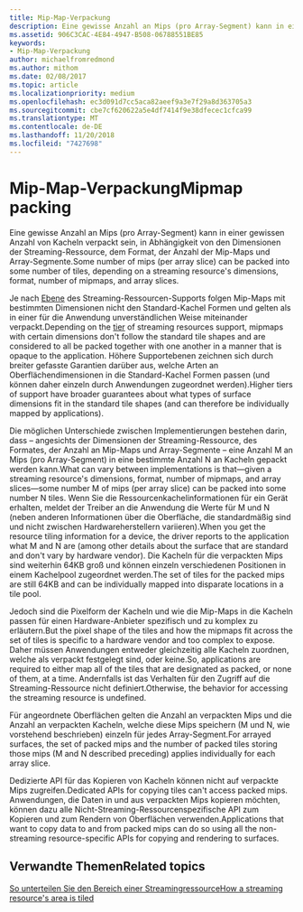 ```yaml
---
title: Mip-Map-Verpackung
description: Eine gewisse Anzahl an Mips (pro Array-Segment) kann in einer gewissen Anzahl von Kacheln verpackt sein, in Abhängigkeit von den Dimensionen der Streaming-Ressource, dem Format, der Anzahl der Mip-Maps und Array-Segmente.
ms.assetid: 906C3CAC-4E84-4947-B508-06788551BE85
keywords:
- Mip-Map-Verpackung
author: michaelfromredmond
ms.author: mithom
ms.date: 02/08/2017
ms.topic: article
ms.localizationpriority: medium
ms.openlocfilehash: ec3d091d7cc5aca82aeef9a3e7f29a8d363705a3
ms.sourcegitcommit: cbe7cf620622a5e4df7414f9e38dfecec1cfca99
ms.translationtype: MT
ms.contentlocale: de-DE
ms.lasthandoff: 11/20/2018
ms.locfileid: "7427698"
---
```

# <a name="mipmap-packing"></a><span data-ttu-id="fad6b-104">Mip-Map-Verpackung</span><span class="sxs-lookup"><span data-stu-id="fad6b-104">Mipmap packing</span></span>


<span data-ttu-id="fad6b-105">Eine gewisse Anzahl an Mips (pro Array-Segment) kann in einer gewissen Anzahl von Kacheln verpackt sein, in Abhängigkeit von den Dimensionen der Streaming-Ressource, dem Format, der Anzahl der Mip-Maps und Array-Segmente.</span><span class="sxs-lookup"><span data-stu-id="fad6b-105">Some number of mips (per array slice) can be packed into some number of tiles, depending on a streaming resource's dimensions, format, number of mipmaps, and array slices.</span></span>

<span data-ttu-id="fad6b-106">Je nach [Ebene](streaming-resources-features-tiers.md) des Streaming-Ressourcen-Supports folgen Mip-Maps mit bestimmten Dimensionen nicht den Standard-Kachel Formen und gelten als in einer für die Anwendung unverständlichen Weise miteinander verpackt.</span><span class="sxs-lookup"><span data-stu-id="fad6b-106">Depending on the [tier](streaming-resources-features-tiers.md) of streaming resources support, mipmaps with certain dimensions don't follow the standard tile shapes and are considered to all be packed together with one another in a manner that is opaque to the application.</span></span> <span data-ttu-id="fad6b-107">Höhere Supportebenen zeichnen sich durch breiter gefasste Garantien darüber aus, welche Arten an Oberflächendimensionen in die Standard-Kachel Formen passen (und können daher einzeln durch Anwendungen zugeordnet werden).</span><span class="sxs-lookup"><span data-stu-id="fad6b-107">Higher tiers of support have broader guarantees about what types of surface dimensions fit in the standard tile shapes (and can therefore be individually mapped by applications).</span></span>

<span data-ttu-id="fad6b-108">Die möglichen Unterschiede zwischen Implementierungen bestehen darin, dass – angesichts der Dimensionen der Streaming-Ressource, des Formates, der Anzahl an Mip-Maps und Array-Segmente – eine Anzahl M an Mips (pro Array-Segment) in eine bestimmte Anzahl N an Kacheln gepackt werden kann.</span><span class="sxs-lookup"><span data-stu-id="fad6b-108">What can vary between implementations is that—given a streaming resource's dimensions, format, number of mipmaps, and array slices—some number M of mips (per array slice) can be packed into some number N tiles.</span></span> <span data-ttu-id="fad6b-109">Wenn Sie die Ressourcenkachelinformationen für ein Gerät erhalten, meldet der Treiber an die Anwendung die Werte für M und N (neben anderen Informationen über die Oberfläche, die standardmäßig sind und nicht zwischen Hardwareherstellern variieren).</span><span class="sxs-lookup"><span data-stu-id="fad6b-109">When you get the resource tiling information for a device, the driver reports to the application what M and N are (among other details about the surface that are standard and don't vary by hardware vendor).</span></span> <span data-ttu-id="fad6b-110">Die Kacheln für die verpackten Mips sind weiterhin 64KB groß und können einzeln verschiedenen Positionen in einem Kachelpool zugeordnet werden.</span><span class="sxs-lookup"><span data-stu-id="fad6b-110">The set of tiles for the packed mips are still 64KB and can be individually mapped into disparate locations in a tile pool.</span></span>

<span data-ttu-id="fad6b-111">Jedoch sind die Pixelform der Kacheln und wie die Mip-Maps in die Kacheln passen für einen Hardware-Anbieter spezifisch und zu komplex zu erläutern.</span><span class="sxs-lookup"><span data-stu-id="fad6b-111">But the pixel shape of the tiles and how the mipmaps fit across the set of tiles is specific to a hardware vendor and too complex to expose.</span></span> <span data-ttu-id="fad6b-112">Daher müssen Anwendungen entweder gleichzeitig alle Kacheln zuordnen, welche als verpackt festgelegt sind, oder keine.</span><span class="sxs-lookup"><span data-stu-id="fad6b-112">So, applications are required to either map all of the tiles that are designated as packed, or none of them, at a time.</span></span> <span data-ttu-id="fad6b-113">Andernfalls ist das Verhalten für den Zugriff auf die Streaming-Ressource nicht definiert.</span><span class="sxs-lookup"><span data-stu-id="fad6b-113">Otherwise, the behavior for accessing the streaming resource is undefined.</span></span>

<span data-ttu-id="fad6b-114">Für angeordnete Oberflächen gelten die Anzahl an verpackten Mips und die Anzahl an verpackten Kacheln, welche diese Mips speichern (M und N, wie vorstehend beschrieben) einzeln für jedes Array-Segment.</span><span class="sxs-lookup"><span data-stu-id="fad6b-114">For arrayed surfaces, the set of packed mips and the number of packed tiles storing those mips (M and N described preceding) applies individually for each array slice.</span></span>

<span data-ttu-id="fad6b-115">Dedizierte API für das Kopieren von Kacheln können nicht auf verpackte Mips zugreifen.</span><span class="sxs-lookup"><span data-stu-id="fad6b-115">Dedicated APIs for copying tiles can't access packed mips.</span></span> <span data-ttu-id="fad6b-116">Anwendungen, die Daten in und aus verpackten Mips kopieren möchten, können dazu alle Nicht-Streaming-Ressourcenspezifische API zum Kopieren und zum Rendern von Oberflächen verwenden.</span><span class="sxs-lookup"><span data-stu-id="fad6b-116">Applications that want to copy data to and from packed mips can do so using all the non-streaming resource-specific APIs for copying and rendering to surfaces.</span></span>

## <a name="span-idrelated-topicsspanrelated-topics"></a><span data-ttu-id="fad6b-117"><span id="related-topics"></span>Verwandte Themen</span><span class="sxs-lookup"><span data-stu-id="fad6b-117"><span id="related-topics"></span>Related topics</span></span>


[<span data-ttu-id="fad6b-118">So unterteilen Sie den Bereich einer Streamingressource</span><span class="sxs-lookup"><span data-stu-id="fad6b-118">How a streaming resource's area is tiled</span></span>](how-a-streaming-resource-s-area-is-tiled.md)

 

 




